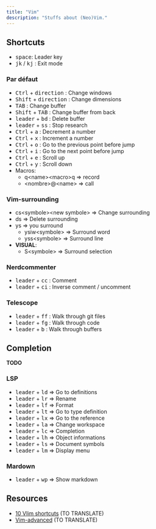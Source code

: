 ```yaml
---
title: "Vim"
description: "Stuffs about (Neo)Vim."
---
```


## Shortcuts

 * <kbd>space</kbd>: Leader key
 * <kbd>jk</kbd> / <kbd>kj</kbd> : Exit mode

### Par défaut

 * <kbd>Ctrl</kbd> + <kbd>direction</kbd> : Change windows
 * <kbd>Shift</kbd> + <kbd>direction</kbd> : Change dimensions
 * <kbd>TAB</kbd> : Change buffer
 * <kbd>Shift</kbd> + <kbd>TAB</kbd> : Change buffer from back
 * <kbd>leader</kbd> + <kbd>bd</kbd> : Delete buffer
 * <kbd>leader</kbd> + <kbd>ss</kbd> : Stop research
 * <kbd>Ctrl</kbd> + <kbd>a</kbd> : Decrement a number
 * <kbd>Ctrl</kbd> + <kbd>x</kbd> : Increment a number
 * <kbd>Ctrl</kbd> + <kbd>o</kbd> : Go to the previous point before jump
 * <kbd>Ctrl</kbd> + <kbd>i</kbd> : Go to the next point before jump
 * <kbd>Ctrl</kbd> + <kbd>e</kbd> : Scroll up
 * <kbd>Ctrl</kbd> + <kbd>y</kbd> : Scroll down
 * Macros:
   * q\<name>\<macro>q => record
   * \<nombre>@\<name> => call

### Vim-surrounding

 * cs\<symbole>\<new symbole> => Change surrounding
 * ds<symbole>              => Delete surrounding
 * ys => you surround
    * ysiw\<symbole>  => Surround word
    * yss\<symbole>   => Surround line
 * __VISUAL__:
    * S\<symbole> => Surround selection

### Nerdcommenter

 * <kbd>leader</kbd> + <kbd>cc</kbd> : Comment
 * <kbd>leader</kbd> + <kbd>ci</kbd> : Inverse comment / uncomment

### Telescope

 * <kbd>leader</kbd> + <kbd>ff</kbd> : Walk through git files
 * <kbd>leader</kbd> + <kbd>fg</kbd> : Walk through code
 * <kbd>leader</kbd> + <kbd>b</kbd> : Walk through buffers

## Completion

__TODO__

### LSP

  * <kbd>leader</kbd> + <kbd>ld</kbd> => Go to definitions
  * <kbd>leader</kbd> + <kbd>lr</kbd> => Rename
  * <kbd>leader</kbd> + <kbd>lf</kbd> => Format
  * <kbd>leader</kbd> + <kbd>lt</kbd> => Go to type definition
  * <kbd>leader</kbd> + <kbd>lx</kbd> => Go to the reference
  * <kbd>leader</kbd> + <kbd>la</kbd> => Change workspace
  * <kbd>leader</kbd> + <kbd>lc</kbd> => Completion
  * <kbd>leader</kbd> + <kbd>lh</kbd> => Object informations
  * <kbd>leader</kbd> + <kbd>ls</kbd> => Document symbols
  * <kbd>leader</kbd> + <kbd>lm</kbd> => Display menu

### Mardown

 * <kbd>leader</kbd> + <kbd>wp</kbd> => Show markdown


## Resources

* [10 VIim shortcuts](https://catonmat.net/top-10-vim-shortcuts) (TO TRANSLATE)
* [Vim-advanced](https://thevaluable.dev/vim-advanced/) (TO TRANSLATE)
